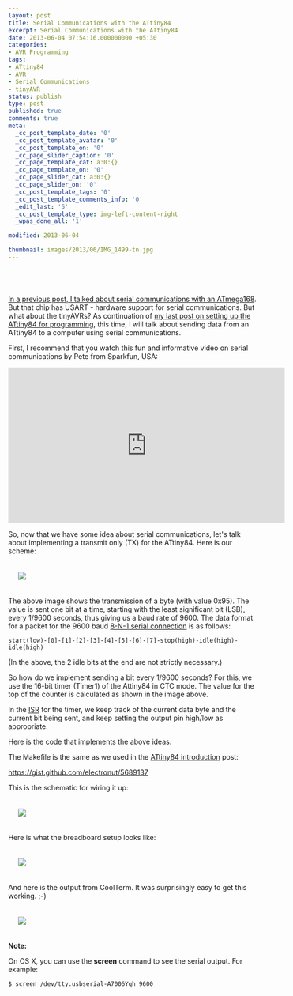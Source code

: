```yaml
---
layout: post
title: Serial Communications with the ATtiny84
excerpt: Serial Communications with the ATtiny84
date: 2013-06-04 07:54:16.000000000 +05:30
categories:
- AVR Programming
tags:
- ATtiny84
- AVR
- Serial Communications
- tinyAVR
status: publish
type: post
published: true
comments: true
meta:
  _cc_post_template_date: '0'
  _cc_post_template_avatar: '0'
  _cc_post_template_on: '0'
  _cc_page_slider_caption: '0'
  _cc_page_template_cat: a:0:{}
  _cc_page_template_on: '0'
  _cc_page_slider_cat: a:0:{}
  _cc_page_slider_on: '0'
  _cc_post_template_tags: '0'
  _cc_post_template_comments_info: '0'
  _edit_last: '5'
  _cc_post_template_type: img-left-content-right
  _wpas_done_all: '1'

modified: 2013-06-04

thumbnail: images/2013/06/IMG_1499-tn.jpg
---
```

<p style="padding: 20px;">
<a href="{{site.baseurl }}/images/2013/06/IMG_1496.jpg"/>
</p>
<p>In a previous post, I talked about <a href="http://electronut.in/serial-communications-with-the-atmega168/" title="Serial Communications with the ATmega168">serial communications with an ATmega168</a>. But that chip has USART - hardware support for serial communications. But what about the tinyAVRs? As continuation of <a href="http://electronut.in/getting-started-with-the-atmel-attiny84-microcontroller/" title="Getting Started with the Atmel ATtiny84 Microcontroller">my last post on setting up the ATtiny84 for programming</a>, this time, I will talk about sending data from an ATtiny84 to a computer using serial communications. </p>
<p><!--more--></p>
<p>First, I recommend that you watch this fun and informative video on serial communications by Pete from Sparkfun, USA:</p>
<p><iframe width="560" height="315" src="http://www.youtube.com/embed/JJZOTtwpAjA?rel=0" frameborder="0" allowfullscreen></iframe></p>
<p>So, now that we have some idea about serial communications, let's talk about implementing a transmit only (TX) for the ATtiny84. Here is our scheme:</p>
<p style="padding: 20px;">
<img src="{{ site.baseurl }}/images/2013/06/IMG_1499.jpg"/></p>
<p>The above image shows the transmission of a byte (with value 0x95). The value is sent one bit at a time, starting with the least significant bit (LSB), every 1/9600 seconds, thus giving us a baud rate of 9600. The data format for a packet for the 9600 baud <a href="http://en.wikipedia.org/wiki/8-N-1">8-N-1 serial connection</a> is as follows:</p>
<p><code>start(low)-[0]-[1]-[2]-[3]-[4]-[5]-[6]-[7]-stop(high)-idle(high)-idle(high)</code></p>
<p>(In the above, the 2 idle bits at the end are not strictly necessary.)</p>
<p>So how do we implement sending a bit every 1/9600 seconds? For this, we use the 16-bit timer (Timer1) of the Attiny84 in CTC mode. The value for the top of the counter is calculated as shown in the image above. </p>
<p>In the <a href="http://en.wikipedia.org/wiki/Interrupt_handler">ISR</a> for the timer, we keep track of the current data byte and the current bit being sent, and keep setting the output pin high/low as appropriate.</p>
<p>Here is the code that implements the above ideas.</p>
<p><script src="https://gist.github.com/electronut/5697636.js"></script></p>
<p>The Makefile is the same as we used in the <a href="http://electronut.in/getting-started-with-the-atmel-attiny84-microcontroller/" title="Getting Started with the Atmel ATtiny84 Microcontroller">ATtiny84 introduction</a> post:</p>
<p><a href="https://gist.github.com/electronut/5689137">https://gist.github.com/electronut/5689137</a></p>
<p>This is the schematic for wiring it up:</p>

<p style="padding: 20px;">
<img src="{{ site.baseurl}}/images/2013/06/IMG_1499-2.jpg"/></p>
<p>Here is what the breadboard setup looks like:</p>

<p style="padding: 20px;">
<img src="{{ site.baseurl}}/images/2013/06/IMG_1496.jpg"/></p>
<p>And here is the output from CoolTerm. It was surprisingly easy to get this working. ;-)</p>
<p style="padding: 20px;">
<img src="{{ site.baseurl }}/images/2013/06/attiny84-coolterm.png"/>
</p>
<p><strong>Note:</strong></p>
<p>On OS X, you can use the <strong>screen</strong> command to see the serial output. For example:</p>
<p><code>$ screen /dev/tty.usbserial-A7006Yqh 9600<br />
</code></p>
